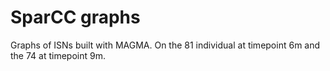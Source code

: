 # SparCC graphs

Graphs of ISNs built with MAGMA. 
On the 81 individual at timepoint 6m and the 74 at timepoint 9m. 

